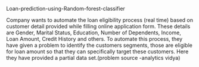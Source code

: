 Loan-prediction-using-Random-forest-classifier

Company wants to automate the loan eligibility process (real time) based on customer detail provided while filling online application form. These details are Gender, Marital Status, Education, Number of Dependents, Income, Loan Amount, Credit History and others. To automate this process, they have given a problem to identify the customers segments, those are eligible for loan amount so that they can specifically target these customers. Here they have provided a partial data set.(problem source -analytics vidya)
